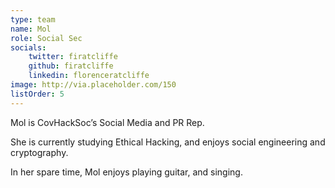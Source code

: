 ```yaml
---
type: team
name: Mol
role: Social Sec
socials:
    twitter: firatcliffe
    github: firatcliffe
    linkedin: florenceratcliffe
image: http://via.placeholder.com/150
listOrder: 5
---
```

Mol is CovHackSoc’s Social Media and PR Rep.

She is currently studying Ethical Hacking, and enjoys social engineering and
cryptography.

In her spare time, Mol enjoys playing guitar, and singing.
